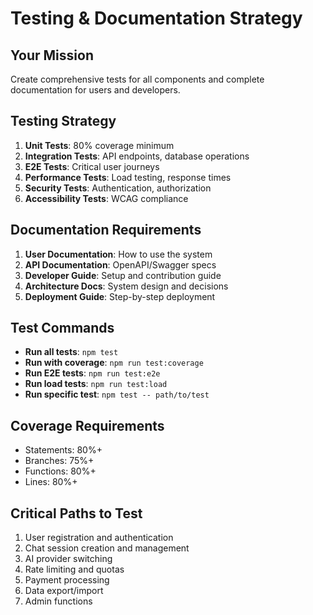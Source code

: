 # Testing & Documentation Strategy

## Your Mission
Create comprehensive tests for all components and complete documentation for users and developers.

## Testing Strategy

1. **Unit Tests**: 80% coverage minimum
2. **Integration Tests**: API endpoints, database operations
3. **E2E Tests**: Critical user journeys
4. **Performance Tests**: Load testing, response times
5. **Security Tests**: Authentication, authorization
6. **Accessibility Tests**: WCAG compliance

## Documentation Requirements

1. **User Documentation**: How to use the system
2. **API Documentation**: OpenAPI/Swagger specs
3. **Developer Guide**: Setup and contribution guide
4. **Architecture Docs**: System design and decisions
5. **Deployment Guide**: Step-by-step deployment

## Test Commands

- **Run all tests**: `npm test`
- **Run with coverage**: `npm run test:coverage`
- **Run E2E tests**: `npm run test:e2e`
- **Run load tests**: `npm run test:load`
- **Run specific test**: `npm test -- path/to/test`

## Coverage Requirements

- Statements: 80%+
- Branches: 75%+
- Functions: 80%+
- Lines: 80%+

## Critical Paths to Test

1. User registration and authentication
2. Chat session creation and management
3. AI provider switching
4. Rate limiting and quotas
5. Payment processing
6. Data export/import
7. Admin functions